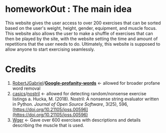# homeworkOut : The main idea
This website gives the user access to over 200 exercises that can be sorted based on the user's weight, height, gender, equipment, and muscle focus. This website also allows the user to make a shuffle of exercises that can then be played by the site, with the website setting the time and amount of repetitions that the user needs to do. Ultimately, this website is supposed to allow anyone to start exercising seamlessly.

# Credits
 1. [RobertJGabriel](https://github.com/RobertJGabriel)/**[Google-profanity-words](https://github.com/RobertJGabriel/Google-profanity-words)** <- allowed for broader profane word removal
 2. [casics](https://github.com/casics)/[nostril](https://github.com/casics/nostril) <- allowed for detecting random/nonsense exercise listings
	 a. Hucka, M. (2018). Nostril: A nonsense string evaluator written in Python.  _Journal of Open Source Software_, 3(25), 596,  [https://doi.org/10.21105/joss.00596](https://doi.org/10.21105/joss.00596)
 3. [Wger](https://wger.de/en/software/api) <- Gave over 600 exercises with descriptions and details describing the muscle that is used.

